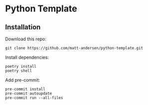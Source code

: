 # Python Template

## Installation

Download this repo:

```commandline
git clone https://github.com/matt-andersen/python-template.git
```

Install dependencies:

```commandline
poetry install
poetry shell
```

Add pre-commit:

```commandline
pre-commit install
pre-commit autoupdate
pre-commit run --all-files
```
